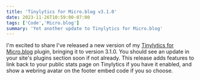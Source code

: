 ```yaml
---
title: 'Tinylytics for Micro.blog v3.1.0'
date: 2023-11-26T10:59:00-07:00
tags: ['Code','Micro.blog']
summary: 'Yet another update to Tinylytics for Micro.blog'
---
```

I'm excited to share I've released a new version of my [Tinylytics for Micro.blog](https://micro.blog/account/plugins/view/101) plugin, bringing it to version 3.1.0. You should see an update in your site's plugins section soon if not already. This release adds features to link back to your public stats page on Tinylytics if you have it enabled, and show a webring avatar on the footer embed code if you so choose.